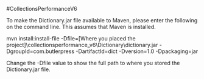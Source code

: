 #CollectionsPerformanceV6

To make the Dictionary.jar file available to Maven, please enter the following on the command line. This assumes that Maven is installed.

mvn install:install-file -Dfile=[Where you placed the project]\collectionsperformance_v6\Dictionary\dictionary.jar -DgroupId=com.butlerpress -DartifactId=dict -Dversion=1.0 -Dpackaging=jar

Change the -Dfile value to show the full path to where you stored the Dictionary.jar file.

